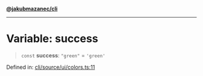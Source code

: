 [**@jakubmazanec/cli**](../../../README.md)

---

# Variable: success

> `const` **success**: `"green"` = `'green'`

Defined in:
[cli/source/ui/colors.ts:11](https://github.com/jakubmazanec/tools/blob/76a9140b954a789a6120dd2126b179ec0180d7e9/packages/cli/source/ui/colors.ts#L11)
